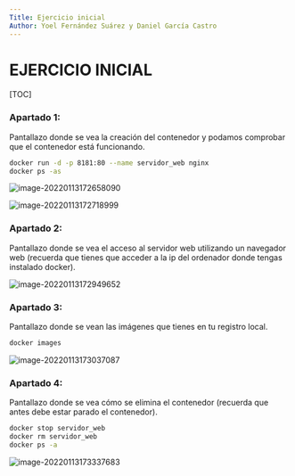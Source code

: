 ```yaml
---
Title: Ejercicio inicial
Author: Yoel Fernández Suárez y Daniel García Castro
---
```


#                     

# 					 EJERCICIO INICIAL

[TOC]



### Apartado 1:

Pantallazo donde se vea la creación del contenedor y podamos comprobar que el contenedor está funcionando.

```bash
docker run -d -p 8181:80 --name servidor_web nginx
docker ps -as
```

![image-20220113172658090](C:\Users\yoelf\AppData\Roaming\Typora\typora-user-images\image-20220113172658090.png)

![image-20220113172718999](C:\Users\yoelf\AppData\Roaming\Typora\typora-user-images\image-20220113172718999.png)



### Apartado 2:

Pantallazo donde se vea el acceso al servidor web utilizando un navegador web (recuerda que tienes que acceder a la ip del ordenador donde tengas instalado docker).

![image-20220113172949652](C:\Users\yoelf\AppData\Roaming\Typora\typora-user-images\image-20220113172949652.png)



### Apartado 3:

Pantallazo donde se vean las imágenes que tienes en tu registro local.

```bash
docker images
```

![image-20220113173037087](C:\Users\yoelf\AppData\Roaming\Typora\typora-user-images\image-20220113173037087.png)



### Apartado 4:

Pantallazo donde se vea cómo se elimina el contenedor (recuerda que antes debe estar parado el contenedor).

```bash
docker stop servidor_web
docker rm servidor_web
docker ps -a
```

![image-20220113173337683](C:\Users\yoelf\AppData\Roaming\Typora\typora-user-images\image-20220113173337683.png)